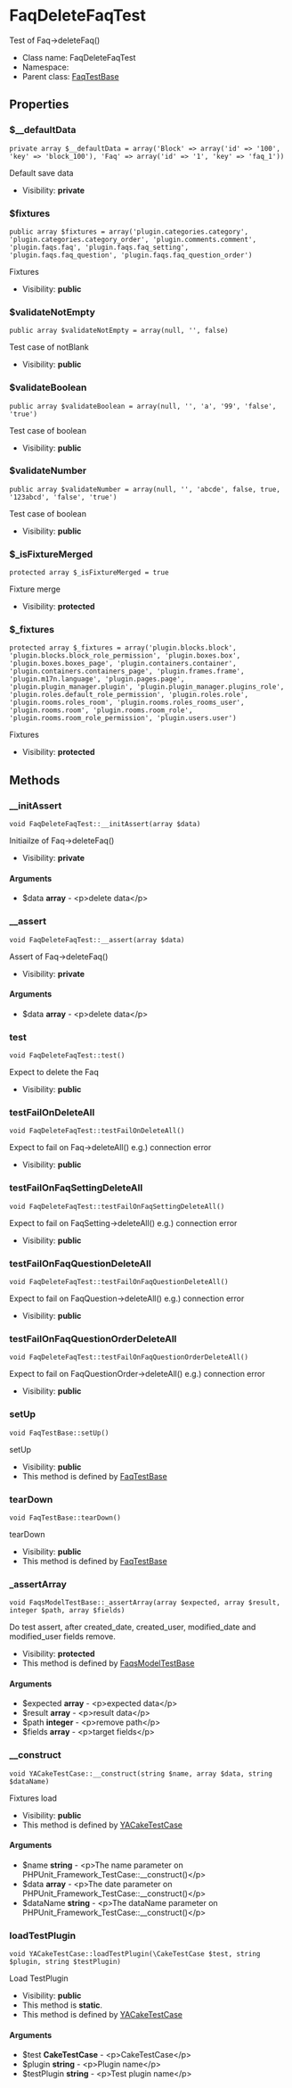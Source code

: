 FaqDeleteFaqTest
===============

Test of Faq-&gt;deleteFaq()




* Class name: FaqDeleteFaqTest
* Namespace: 
* Parent class: [FaqTestBase](FaqTestBase.md)





Properties
----------


### $__defaultData

    private array $__defaultData = array('Block' => array('id' => '100', 'key' => 'block_100'), 'Faq' => array('id' => '1', 'key' => 'faq_1'))

Default save data



* Visibility: **private**


### $fixtures

    public array $fixtures = array('plugin.categories.category', 'plugin.categories.category_order', 'plugin.comments.comment', 'plugin.faqs.faq', 'plugin.faqs.faq_setting', 'plugin.faqs.faq_question', 'plugin.faqs.faq_question_order')

Fixtures



* Visibility: **public**


### $validateNotEmpty

    public array $validateNotEmpty = array(null, '', false)

Test case of notBlank



* Visibility: **public**


### $validateBoolean

    public array $validateBoolean = array(null, '', 'a', '99', 'false', 'true')

Test case of boolean



* Visibility: **public**


### $validateNumber

    public array $validateNumber = array(null, '', 'abcde', false, true, '123abcd', 'false', 'true')

Test case of boolean



* Visibility: **public**


### $_isFixtureMerged

    protected array $_isFixtureMerged = true

Fixture merge



* Visibility: **protected**


### $_fixtures

    protected array $_fixtures = array('plugin.blocks.block', 'plugin.blocks.block_role_permission', 'plugin.boxes.box', 'plugin.boxes.boxes_page', 'plugin.containers.container', 'plugin.containers.containers_page', 'plugin.frames.frame', 'plugin.m17n.language', 'plugin.pages.page', 'plugin.plugin_manager.plugin', 'plugin.plugin_manager.plugins_role', 'plugin.roles.default_role_permission', 'plugin.roles.role', 'plugin.rooms.roles_room', 'plugin.rooms.roles_rooms_user', 'plugin.rooms.room', 'plugin.rooms.room_role', 'plugin.rooms.room_role_permission', 'plugin.users.user')

Fixtures



* Visibility: **protected**


Methods
-------


### __initAssert

    void FaqDeleteFaqTest::__initAssert(array $data)

Initiailze of Faq->deleteFaq()



* Visibility: **private**


#### Arguments
* $data **array** - &lt;p&gt;delete data&lt;/p&gt;



### __assert

    void FaqDeleteFaqTest::__assert(array $data)

Assert of Faq->deleteFaq()



* Visibility: **private**


#### Arguments
* $data **array** - &lt;p&gt;delete data&lt;/p&gt;



### test

    void FaqDeleteFaqTest::test()

Expect to delete the Faq



* Visibility: **public**




### testFailOnDeleteAll

    void FaqDeleteFaqTest::testFailOnDeleteAll()

Expect to fail on Faq->deleteAll()
e.g.) connection error



* Visibility: **public**




### testFailOnFaqSettingDeleteAll

    void FaqDeleteFaqTest::testFailOnFaqSettingDeleteAll()

Expect to fail on FaqSetting->deleteAll()
e.g.) connection error



* Visibility: **public**




### testFailOnFaqQuestionDeleteAll

    void FaqDeleteFaqTest::testFailOnFaqQuestionDeleteAll()

Expect to fail on FaqQuestion->deleteAll()
e.g.) connection error



* Visibility: **public**




### testFailOnFaqQuestionOrderDeleteAll

    void FaqDeleteFaqTest::testFailOnFaqQuestionOrderDeleteAll()

Expect to fail on FaqQuestionOrder->deleteAll()
e.g.) connection error



* Visibility: **public**




### setUp

    void FaqTestBase::setUp()

setUp



* Visibility: **public**
* This method is defined by [FaqTestBase](FaqTestBase.md)




### tearDown

    void FaqTestBase::tearDown()

tearDown



* Visibility: **public**
* This method is defined by [FaqTestBase](FaqTestBase.md)




### _assertArray

    void FaqsModelTestBase::_assertArray(array $expected, array $result, integer $path, array $fields)

Do test assert, after created_date, created_user, modified_date and modified_user fields remove.



* Visibility: **protected**
* This method is defined by [FaqsModelTestBase](FaqsModelTestBase.md)


#### Arguments
* $expected **array** - &lt;p&gt;expected data&lt;/p&gt;
* $result **array** - &lt;p&gt;result data&lt;/p&gt;
* $path **integer** - &lt;p&gt;remove path&lt;/p&gt;
* $fields **array** - &lt;p&gt;target fields&lt;/p&gt;



### __construct

    void YACakeTestCase::__construct(string $name, array $data, string $dataName)

Fixtures load



* Visibility: **public**
* This method is defined by [YACakeTestCase](YACakeTestCase.md)


#### Arguments
* $name **string** - &lt;p&gt;The name parameter on PHPUnit_Framework_TestCase::__construct()&lt;/p&gt;
* $data **array** - &lt;p&gt;The date parameter on PHPUnit_Framework_TestCase::__construct()&lt;/p&gt;
* $dataName **string** - &lt;p&gt;The dataName parameter on PHPUnit_Framework_TestCase::__construct()&lt;/p&gt;



### loadTestPlugin

    void YACakeTestCase::loadTestPlugin(\CakeTestCase $test, string $plugin, string $testPlugin)

Load TestPlugin



* Visibility: **public**
* This method is **static**.
* This method is defined by [YACakeTestCase](YACakeTestCase.md)


#### Arguments
* $test **CakeTestCase** - &lt;p&gt;CakeTestCase&lt;/p&gt;
* $plugin **string** - &lt;p&gt;Plugin name&lt;/p&gt;
* $testPlugin **string** - &lt;p&gt;Test plugin name&lt;/p&gt;


